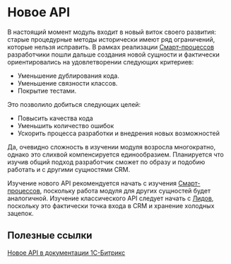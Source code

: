 # Новое API

В настоящий момент модуль входит в новый виток своего развития: старые процедурные методы исторически имеют ряд ограничений, которые нельзя исправить.
В рамках реализации [Смарт-процессов](./Смарт_процессы/Описание) разработчики пошли дальше создания новой сущности и фактически ориентировались на удовлетворении следующих критериев:
- Уменьшение дублирования кода.
- Уменьшение связности классов.
- Покрытие тестами.

Это позволило добиться следующих целей:
- Повысить качества кода
- Уменьшить количество ошибок
- Ускорить процесса разработки и внедрения новых возможностей

Да, очевидно сложность в изучении модуля возросла многократно, однако это слихвой компенсируется единообразием. Планируется что изучив общий подход разработчик сможет по образу и подобию работать и с другими сущностями CRM.

Изучение нового API рекомендуется начать с изучения [Смарт-процессов](./Смарт_процессы/Описание), поскольку работа модуля для других сущностей будет аналогичной. Изучение классического API следует начать с [Лидов](./Лид/Описание), поскольку это фактически точка входа в CRM и хранение холодных зацепок.


## Полезные ссылки

[Новое API в документации 1С-Битрикс](https://dev.1c-bitrix.ru/api_d7/bitrix/crm/crm_new_api.php)